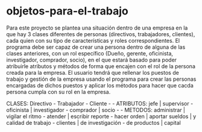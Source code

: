 # objetos-para-el-trabajo

Para este proyecto se plantea una situación dentro de una empresa en la que hay 3 clases diferentes de personas (directivos, trabajadores, clientes), cada
quien con su tipo de características y roles correspondientes. El programa debe ser capaz de crear una persona dentro de alguna de las clases anteriores, con
un rol específico (Dueño, gerente, oficinista, investigador, comprador, socio), en el que estará basado para poder atribuirle atributos y métodos de forma que
encajen con el rol de la persona creada para la empresa. El usuario tendrá que rellenar los puestos de trabajo y gestión de la empresa usando el programa para
crear las personas encargadas de dichos puestos y aplicar los métodos para hacer que cacda persona cumpla con su rol en la empresa.



           
CLASES:                          Directivo                  -                    Trabajador                   -                      Cliente
                                                            -                                                 -
ATRIBUTOS:               jefe      |      supervisor        -      oficinista       |        investigador     -        comprador        |        socio
                                                            -                                                 -
METODOS:           administrar     |    vigilar el ritmo    -       atender         |     escribir reporte    -      hacer orden        |       aportar
                     sueldos       |   y calidad de trabajo -       clientes        |     de investigación    -      de productos       |       capital
